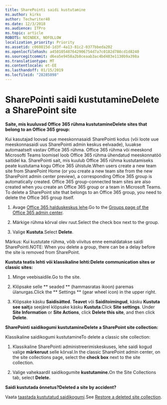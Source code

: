 ```yaml
---
title: SharePointi saidi kustutamine
ms.author: kirks
author: Techwriter40
ms.date: 12/3/2018
ms.audience: ITPro
ms.topic: article
ROBOTS: NOINDEX, NOFOLLOW
localization_priority: Priority
ms.assetid: c060815d-1d3f-4a13-81c2-0377bbeda202
ms.openlocfilehash: a450105487642906754d7a7c0182d788cd1d8240
ms.sourcegitcommit: d6ea5e9458a2b8ceaab3ac4bd483e1130b9a398a
ms.translationtype: MT
ms.contentlocale: et-EE
ms.lasthandoff: 01/15/2019
ms.locfileid: "28285898"
---
```

# <a name="delete-a-sharepoint-site"></a><span data-ttu-id="853a0-102">SharePointi saidi kustutamine</span><span class="sxs-lookup"><span data-stu-id="853a0-102">Delete a SharePoint site</span></span>

 <span data-ttu-id="853a0-103">**Saite, mis kuuluvad Office 365 rühma kustutamine**</span><span class="sxs-lookup"><span data-stu-id="853a0-103">**Delete sites that belong to an Office 365 group:**</span></span>
  
<span data-ttu-id="853a0-p101">Kui kasutajad loovad uue meeskonnasaidi SharePointi kodus (või loote uue meeskonnasaidi uus SharePointi admin keskus eelvaade), luuakse automaatselt vastav Office 365 rühma. Office 365 rühma või meeskond Microsofti Teams loomisel loob Office 365 rühma ühendatud meeskonnatöö saitidel ka. SharePointi sait, mis kuulub Office 365 rühma kustutamiseks peate kustutama kogu Office 365 ühistule.</span><span class="sxs-lookup"><span data-stu-id="853a0-p101">When users create a new team site from SharePoint Home (or you create a new team site from the new SharePoint admin center preview), a corresponding Office 365 group is automatically created. Office 365 group-connected team sites are also created when you create an Office 365 group or a team in Microsoft Teams. To delete a SharePoint site that belongs to an Office 365 group, you need to delete the Office 365 group itself.</span></span> 
  
1. <span data-ttu-id="853a0-107">Avage [Office 365 halduskeskus lehe](https://portal.office.com/adminportal/home#/groups).</span><span class="sxs-lookup"><span data-stu-id="853a0-107">Go to the [Groups page of the Office 365 admin center](https://portal.office.com/adminportal/home#/groups).</span></span>
  
2. <span data-ttu-id="853a0-108">Märkige rühma kõrval olev ruut.</span><span class="sxs-lookup"><span data-stu-id="853a0-108">Select the check box next to the group.</span></span>
  
3. <span data-ttu-id="853a0-109">Valige **Kustuta**.</span><span class="sxs-lookup"><span data-stu-id="853a0-109">Select **Delete**.</span></span> 
  
<span data-ttu-id="853a0-110">Märkus: Kui kustutate rühma, võib viivitus enne eemaldatakse saidi SharePointi.</span><span class="sxs-lookup"><span data-stu-id="853a0-110">NOTE: When you delete a group, there can be a delay before the site is removed from SharePoint.</span></span>
  
 <span data-ttu-id="853a0-111">**Kustuta teatis lehti või klassikaline lehti:**</span><span class="sxs-lookup"><span data-stu-id="853a0-111">**Delete communication sites or classic sites:**</span></span>
  
1. <span data-ttu-id="853a0-112">Minge veebisaidile.</span><span class="sxs-lookup"><span data-stu-id="853a0-112">Go to the site.</span></span>
  
2. <span data-ttu-id="853a0-113">Klõpsake selle \*\* seaded \*\* (hammasratas ikoon) paremas ülanurgas.</span><span class="sxs-lookup"><span data-stu-id="853a0-113">Click the \*\* Settings \*\* (gear wheel icon) in the upper right.</span></span> 
  
3. <span data-ttu-id="853a0-p102">Klõpsake käsku **Saidisätted**. **Teavet** või **Saiditoimingud**, käsku **Kustuta see sait**ja seejärel klõpsake käsku **Kustuta**.</span><span class="sxs-lookup"><span data-stu-id="853a0-p102">Click **Site settings**. Under **Site Information** or **Site Actions**, click **Delete this site**, and then click **Delete**.</span></span> 
  
 <span data-ttu-id="853a0-116">**SharePointi saidikogumi kustutamine**</span><span class="sxs-lookup"><span data-stu-id="853a0-116">**Delete a SharePoint site collection:**</span></span>
  
<span data-ttu-id="853a0-117">Klassikaline saidikogumi kustutamine</span><span class="sxs-lookup"><span data-stu-id="853a0-117">To delete a classic site collection:</span></span>
  
1. <span data-ttu-id="853a0-118">Klassikaline SharePointi administreerimiskeskuses, lehe saidi kogud valige **märkeruut** selle kõrval.</span><span class="sxs-lookup"><span data-stu-id="853a0-118">In the classic SharePoint admin center, on the site collections page, select the **check box** next to the site collection.</span></span> 
  
2. <span data-ttu-id="853a0-119">Valige vahekaardil saidikogumite **kustutamine.**</span><span class="sxs-lookup"><span data-stu-id="853a0-119">On the Site Collections tab, select **Delete.**</span></span>
  
 <span data-ttu-id="853a0-120">**Saidi kustutada õnnetus?**</span><span class="sxs-lookup"><span data-stu-id="853a0-120">**Deleted a site by accident?**</span></span>
  
<span data-ttu-id="853a0-121">Vaata [taastada kustutatud saidikogumi](https://go.microsoft.com/fwlink/?linkid=867660).</span><span class="sxs-lookup"><span data-stu-id="853a0-121">See [Restore a deleted site collection](https://go.microsoft.com/fwlink/?linkid=867660).</span></span>
  

